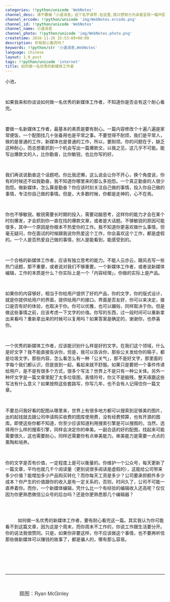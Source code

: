 ```yaml
---
categories: !!python/unicode 'WebNotes'
channel_desc: 请不要被「小道消息」这个名字误导.在这里,我只想努力为读者呈现一幅中国互联网的清明上河图.
channel_ercode: !!python/unicode 'img/WebNotes.ercode.png'
channel_id: !!python/unicode 'WebNotes'
channel_name: 小道消息
channel_photo: !!python/unicode 'img/WebNotes.photo.png'
createtime: 2016-11-26 15:53:09+00:00
description: 你有耐心看完吗？
keywords: !!python/str '小道消息,WebNotes'
language: chinese
layout: 1_0_post
tags: !!python/unicode 'internet'
title: 如何做一名优秀的新媒体工作者
---
```

<div class="rich_media_content" id="js_content">
<p>
         小池，
        </p>
<p>
<br/>
</p>
<p>
         如果我来和你谈谈如何做一名优秀的新媒体工作者，不知道你是否会有这个耐心看完。
        </p>
<p>
<br/>
</p>
<p>
         要做一名新媒体工作者，最基本的素质是要有耐心。一篇内容修改个十遍八遍是家常便饭，一个配图找几十张备用也是平常之事。不要觉得不耐烦，我们是平常人，做的是普通的工作，新媒体也是普通的工作，所以，要耐烦。你的问题在于，缺乏这种耐心，而总想着抓到一个机会写出一篇爆款文，以我之见，这几乎不可能。能写出爆款文的人，比你勤奋，比你敏锐，也比你写的好。
        </p>
<p>
<br/>
</p>
<p>
         我们再说说勤奋这个话题吧。你比我还懒，这么说会让你不开心，换个角度说，你有的时候还不如我勤奋，我不知道你哪里来的那么多抱怨。一个真正勤奋的人很少抱怨。做新媒体，怎么算是勤奋？你应该时刻关注自己做的事情，投入你自己做的事情，专注你自己做的事情。但是，大多数时候，你都是走神的，心不在焉。
        </p>
<p>
<br/>
</p>
<p>
         你也不够敏锐。敏锐需要长时期的投入，需要动脑思考，这样你的能力才会在某个时刻爆发，才会抓到你一直在找的爆款文章，或者是大话题。不够敏锐的原因可能很多，其中一个原因是你根本不热爱你的工作。我不知道你更喜欢做什么事情，但毫无疑问，你在面试的时候跟我说你热爱这个工作，你会喜欢这个工作，都是虚假的。一个人是否热爱自己做的事情，别人是能看到，能感受到的。
        </p>
<p>
<br/>
</p>
<p>
         一个合格的新媒体工作者，应该有独立思考的能力。不能人云亦云，跟风去写一些热门话题，那不重要，或者说对我们不够重要。一个新媒体工作者，或者说新媒体编辑，工作的本质是什么？你实际上是一个「内容经理」，你做的实际上是产品。
        </p>
<p>
<br/>
</p>
<p>
         如果你的内容够好，相当于你给用户提供了好的产品，你的文字，你的版式设计，就是你提供给用户的界面，提供给用户的接口。界面是否友好，你可以来决定，接口是否有好的体验，也取决于你。你可以优雅，也可以媚俗，同样取决于你。但是做这些事情之前，应该考虑一下文字的价值。你写的东西，过一段时间可以重新拿出来看吗？重新拿出来的时候可以复用吗？如果答案是确定的，谢谢你，也恭喜你。
        </p>
<p>
<br/>
</p>
<p>
         一个优秀的新媒体工作者，应该能识别什么样是好的文字。在我们这个领域，什么是好文字？我不能直接告诉你，但是，我可以告诉你，那些公关发给你的稿子，都是垃圾文字。那些内容，怎么看怎么有一种「公关气」，那不是好文字，那里面的字每个我们都认识，但是放到一起，看起来就不舒服。如果只是要把一个事件传递给用户，是不是有很多个方式，很多个写法？世界上不是只有一种公关体。另外一种坏文字是一篇文章里配了太多垃圾图，表情符号，你又不是脑残，整天琢磨这些写法有什么意义？如果按照这些套路写，你写几年，也不会有人记得住你一篇文章。
        </p>
<p>
<br/>
</p>
<p>
         不要总问我好看的配图从哪里来，世界上有很多地方都可以搜索到足够美的图片，出的起钱就去跟公司申请购买收费的图库使用费，没有经费预算，也有开源的图库。即使这些你都不知道，你至少应该知道利用搜索引擎是可以搜图的，当然，选择用什么样的搜索引擎，同样会决定你的审美。一副合适的好的配图，找起来可能需要很久，这也需要耐心，同样还需要你有点审美能力。审美能力是需要一点点的熏陶和培养。
        </p>
<p>
<br/>
</p>
<p>
         你的文字是否有价值，一定程度上是可以衡量的。你维护一个公众号，每天更新了一篇文章，平均也就几千个阅读量（更别说很多阅读是虚假的），这能给公司带来多少价值？能增加多少产品购买转化？而你每天工资是多少？公司要承担额外多少成本？你产生的价值跟你的收入是有一定关系的，否则，时间久了，公司不可能一直养着你。而你，一个新媒体编辑，凭什么比一个有经验的编辑收入还高呢？仅仅因为你更熟悉微信公众号的后台吗？还是你更熟悉那几个编辑器？
        </p>
<p>
<br/>
</p>
<p>
<span style="white-space: pre-wrap;">
          如何做一名优秀的新媒体工作者，要有耐心看完这一篇。其实我认为你可能看不到这篇文章，因为这是个周末，而你周末不工作的，你说工作跟生活要分开。你的说法我很赞同。只是，如果你非要这样，你不应该做这个事情，也不要再听信那些做新媒体可以赚钱的故事了，都是骗人的，哪有那么容易。
         </span>
</p>
<p>
<span style="white-space: pre-wrap;">
<br/>
</span>
</p>
<hr style="font-family: Lato, Helvetica, Arial, freesans, clean, sans-serif; border-right-width: 0px; border-bottom-width: 0px; border-left-width: 0px; border-top-style: solid; border-top-color: rgb(234, 234, 234); height: 1px; margin-top: 1em; margin-bottom: 1em; color: rgb(51, 51, 51); font-size: 16px; white-space: normal;"/>
<p style="font-family: Lato, Helvetica, Arial, freesans, clean, sans-serif; border: 0px; font-size: 16px; margin-top: 1.5em; margin-bottom: 1.5em; outline: 0px; line-height: 1.5em; color: rgb(51, 51, 51); white-space: normal;">
<span style="white-space: pre-wrap; font-family: 'Helvetica Neue', Helvetica, 'Hiragino Sans GB', 'Microsoft YaHei', Arial, sans-serif;">
          题图：Ryan McGinley
         </span>
</p>
</div>